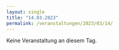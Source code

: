 ```yaml
---
layout: single
title: "14.03.2023"
permalink: /veranstaltungen/2023/03/14/
---
```


Keine Veranstaltung an diesem Tag.
